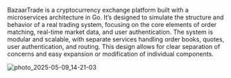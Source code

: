 BazaarTrade is a cryptocurrency exchange platform built with a microservices architecture in Go. It’s designed to simulate the structure and behavior of a real trading system, focusing on the core elements of order matching, real-time market data, and user authentication. The system is modular and scalable, with separate services handling order books, quotes, user authentication, and routing. This design allows for clear separation of concerns and easy expansion or modification of individual components.

![photo_2025-05-09_14-21-03](https://github.com/user-attachments/assets/3e7bf150-9926-4d7c-b900-f0a644154c5c)
